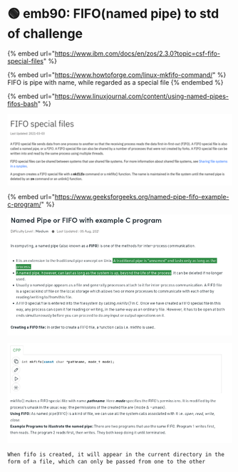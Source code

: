 # 🟢 emb90: FIFO(named pipe) to std of challenge

{% embed url="https://www.ibm.com/docs/en/zos/2.3.0?topic=csf-fifo-special-files" %}

{% embed url="https://www.howtoforge.com/linux-mkfifo-command/" %}
FIFO is pipe with name, while regarded as a special file
{% endembed %}

{% embed url="https://www.linuxjournal.com/content/using-named-pipes-fifos-bash" %}

![mkfifo command creates fifo special file, named pipe. ](<../../.gitbook/assets/image (165) (1).png>)

{% embed url="https://www.geeksforgeeks.org/named-pipe-fifo-example-c-program/" %}

![Traditional pipe is ephemeral while named pipe lasts longer](<../../.gitbook/assets/image (217).png>)

![FIFO is special kind of file.](<../../.gitbook/assets/image (221).png>)

```
When fifo is created, it will appear in the current directory in the form of a file, which can only be passed from one to the other
```
